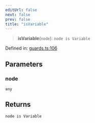 ```yaml
---
editUrl: false
next: false
prev: false
title: "isVariable"
---
```


> **isVariable**(`node`): `node is Variable`

Defined in: [guards.ts:106](https://github.com/rcs-agents/rcs-lang/blob/44f56387ee45f73805b6a88a5582e17ead444456/packages/ast/src/guards.ts#L106)

## Parameters

### node

`any`

## Returns

`node is Variable`
